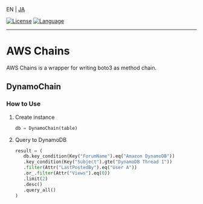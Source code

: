 EN | [JA](/README.ja.md)

[![License](https://img.shields.io/badge/Apache-2.0-D22128?logo=apache)](LICENSE)
[![Language](https://img.shields.io/badge/Python-3.9-3776AB?logo=python)](https://hub.docker.com/layers/library/python/3.9/images/sha256-c65dadac8789fed40962578392e99a0528dcb868442c75d144e68ba858984837?context=explore)

---

# AWS Chains

AWS Chains is a wrapper for writing boto3 as method chain.

## DynamoChain

### How to Use

1. Create instance
   ```python
   db = DynamoChain(table)
   ```
1. Query to DynamoDB
   ```python
   result = (
      db.key_condition(Key("ForumName").eq("Amazon DynamoDB"))
      .key_condition(Key("Subject").gte("DynamoDB Thread 1"))
      .filter(Attr("LastPostedBy").eq("User A"))
      .or_.filter(Attr("Views").eq(0))
      .limit(2)
      .desc()
      .query_all()
   )
   ```
